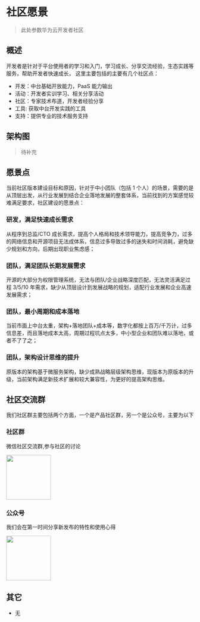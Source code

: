 # 社区愿景

> 此处参数华为云开发者社区

## 概述

开发者是针对于平台使用者的学习和入门，学习成长、分享交流经验，生态实践等服务，帮助开发者快速成长，
这里主要包括的主要有几个社区点：

- 开发：中台基础开放能力，PaaS 能力输出
- 活动：开发者实训学习、相关分享活动
- 社区：专家技术布道，开发者经验分享
- 工具: 获取中台开发实践的工具
- 支持：提供专业的技术服务支持

## 架构图

> 待补充

## 愿景点

当前社区版本建设目标和原因，针对于中小团队（包括 1 个人）的场景，需要的是从顶层出发，从行业发展到结合企业落地发展的整套体系，当前找到的方案感觉较难满足要求，社区建设的愿景点：

### 研发，满足快速成长需求

从程序到总监/CTO 成长需求，提高个人格局和技术领导能力，提高竞争力，过多的网络信息和开源项目无法成体系，信息过多导致过多的迷失和时间消耗，避免缺少规划和方向，后期出现职业焦虑感；

### 团队，满足团队长期发展需求

开源的大部分为权限管理系统，无法与团队/企业战略深度匹配，无法灵活满足过程 3/5/10 年需求，缺少从顶层设计到发展战略的规划，适配行业发展和企业高速发展需求；

### 团队，最小周期和成本落地

当前市面上中台太重，架构+落地团队+成本等，数字化都按上百万/千万计，过多信息差，而且落地成本太高，周期过程坑点太多，中小型企业和团队难以落地，或者不了了之；

### 团队，架构设计思维的提升

原版本的架构基于微服务架构，缺少成熟战略层级架构思维，现版本为原版本的升级，当前架构满足新技术扩展和较大兼容性，为更好的提高架构思维。

## 社区交流群

我们社区群主要包括两个方面，一个是产品社区群，另一个是公众号，主要为以下

### 社区群

微信社区交流群,参与社区的讨论

<img src="/weixin.jpg" style="width:120px">

### 公众号

我们会在第一时间分享新发布的特性和使用心得

<img src="/luoxiaodong.jpg" style="width:120px">

## 其它

- 无
